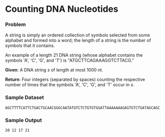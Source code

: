 # Counting DNA Nucleotides

### Problem

A string is simply an ordered collection of symbols selected from some alphabet and formed into a word; the length of a string is the number of symbols that it contains.

An example of a length 21 DNA string (whose alphabet contains the symbols 'A', 'C', 'G', and 'T') is "ATGCTTCAGAAAGGTCTTACG."

__Given__: A DNA string _s_ of length at most 1000 nt.

__Return__: Four integers (separated by spaces) counting the respective number of times that the symbols 'A', 'C', 'G', and 'T' occur in _s_.

### Sample Dataset

`AGCTTTTCATTCTGACTGCAACGGGCAATATGTCTCTGTGTGGATTAAAAAAAGAGTGTCTGATAGCAGC`

### Sample Output

`20 12 17 21`